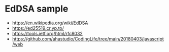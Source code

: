 # EdDSA sample

- <https://en.wikipedia.org/wiki/EdDSA>
- <https://ed25519.cr.yp.to/>
- <https://tools.ietf.org/html/rfc8032>
- <https://github.com/ahastudio/CodingLife/tree/main/20180403/javascript/web>
